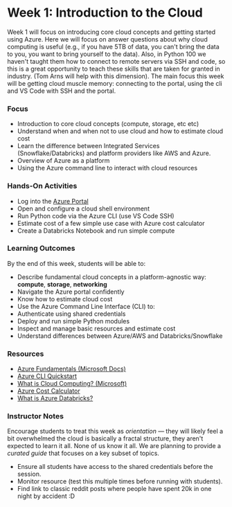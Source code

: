 # Week 1: Introduction to the Cloud

Week 1 will focus on introducing core cloud concepts and getting started using Azure. Here we will focus on answer questions about why cloud computing is useful (e.g., if you have 5TB of data, you can't bring the data to you, you want to bring yourself to the data). Also, in Python 100 we haven't taught them how to connect to remote servers via SSH and code, so this is a great opportunity to teach these skills that are taken for granted in industry. (Tom Arns will help with this dimension). The main focus this week will be getting cloud muscle memory: connecting to the portal, using the cli and VS Code with SSH and the portal.   

###  Focus
- Introduction to core cloud concepts (compute, storage, etc etc)
- Understand when and when not to use cloud and how to estimate cloud cost
- Learn the difference between Integrated Services (Snowflake/Databricks) and platform providers like AWS and Azure.
- Overview of Azure as a platform
- Using the Azure command line to interact with cloud resources


### Hands-On Activities
- Log into the [Azure Portal](https://portal.azure.com/) 
- Open and configure a cloud shell environment
- Run Python code via the Azure CLI (use VS Code SSH)
- Estimate cost of a few simple use case with Azure cost calculator
- Create a Databricks Notebook and run simple compute


### Learning Outcomes
By the end of this week, students will be able to:

- Describe fundamental cloud concepts in a platform-agnostic way: **compute**, **storage**, **networking**
- Navigate the Azure portal confidently
- Know how to estimate cloud cost
-  Use the Azure Command Line Interface (CLI) to:
  - Authenticate using shared credentials
  - Deploy and run simple Python modules
  - Inspect and manage basic resources and estimate cost
- Understand differences between Azure/AWS and Databricks/Snowflake

### Resources
- [Azure Fundamentals (Microsoft Docs)](https://learn.microsoft.com/en-us/training/paths/azure-fundamentals/)
- [Azure CLI Quickstart](https://learn.microsoft.com/en-us/cli/azure/get-started-with-azure-cli)
- [What is Cloud Computing? (Microsoft)](https://azure.microsoft.com/en-us/resources/cloud-computing-dictionary/what-is-cloud-computing/)
- [Azure Cost Calculator](https://azure.microsoft.com/en-us/pricing/calculator/)
- [What is Azure Databricks?](https://learn.microsoft.com/en-us/azure/databricks/introduction/)

### Instructor Notes
Encourage students to treat this week as *orientation* — they will likely feel a bit overwhelmed the cloud is basically a fractal structure, they aren't expected to learn it all. None of us know it all. We are planning to provide a *curated guide* that focuses on a key subset of topics.

- Ensure all students have access to the shared credentials before the session.
- Monitor resource (test this multiple times before running with students).
- Find link to classic reddit posts where people have spent 20k in one night by accident :D 
